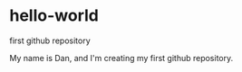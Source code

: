 # hello-world
first github repository

My name is Dan, and I'm creating my first github repository.
